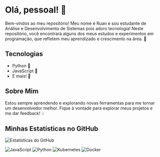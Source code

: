 # Olá, pessoal! 👋

Bem-vindos ao meu repositório! Meu nome é Ruan e sou estudante de Análise e Desenvolvimento de Sistemas pois adoro tecnologia! Neste repositório, você encontrará alguns dos meus estudos e experimentos em programação, que refletem meu aprendizado e crescimento na área. 🚀

## Tecnologias
- Python 🐍
- JavaScript 🌟
- E mais! 🤖

## Sobre Mim
Estou sempre aprendendo e explorando novas ferramentas para me tornar um desenvolvedor melhor. Fique à vontade para explorar meus projetos e me dar feedback! 💡

## Minhas Estatísticas no GitHub
![Estatísticas do GitHub](https://github-readme-stats.vercel.app/api?username=ruanewald&show_icons=true&theme=dracula&hide_border=true)

![JavaScript](https://img.shields.io/badge/JavaScript-F7DF1E?style=for-the-badge&logo=javascript&logoColor=black)
![Python](https://img.shields.io/badge/Python-3776AB?style=for-the-badge&logo=python&logoColor=white)
![Kubernetes](https://img.shields.io/badge/Kubernetes-326CE5?style=for-the-badge&logo=kubernetes&logoColor=white)
![Docker](https://img.shields.io/badge/Docker-2496ED?style=for-the-badge&logo=docker&logoColor=white)

